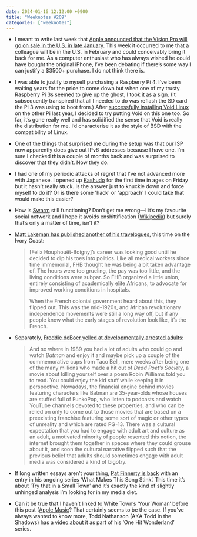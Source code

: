 ```yaml
---
date: 2024-01-16 12:12:00 +0900
title: "Weeknotes #209"
categories: ["weeknotes"]
---
```


- I meant to write last week that [Apple announced that the Vision Pro will go on sale in the U.S. in late January](https://www.apple.com/newsroom/2024/01/apple-vision-pro-available-in-the-us-on-february-2/). This week it occurred to me that a colleague will be in the U.S. in February and could conceivably bring it back for me. As a computer enthusiast who has always wished he could have bought the original iPhone, I’ve been debating if there’s some way I can justify a $3500+ purchase. I do not think there is.

- I was able to justify to myself purchasing a Raspberry Pi 4. I’ve been waiting years for the price to come down but when one of my trusty Raspberry Pi 3s seemed to give up the ghost, I took it as a sign. (It subsequently transpired that all I needed to do was reflash the SD card the Pi 3 was using to boot from.) After [successfully installing Void Linux](https://articles.inqk.net/2023/07/12/how-to-install-void.html) on the other Pi last year, I decided to try putting Void on this one too. So far, it’s gone really well and has solidified the sense that Void is really the distribution for me. I’d characterise it as the style of BSD with the compatibility of Linux.

- One of the things that surprised me during the setup was that our ISP now apparently does give out IPv6 addresses because I have one. I’m sure I checked this a couple of months back and was surprised to discover that they didn’t. Now they do.

- I had one of my periodic attacks of regret that I’ve not advanced more with Japanese. I opened up [Kashudo](https://www.kanshudo.com) for the first time in ages on Friday but it hasn’t really stuck. Is the answer just to knuckle down and force myself to do it? Or is there some 'hack' or 'approach' I could take that would make this easier?

- How is [Swarm](https://www.swarmapp.com) still functioning? Don’t get me wrong—I it’s my favourite social network and I hope it avoids enshittification ([Wikipedia](https://en.wikipedia.org/wiki/Enshittification)) but surely that’s only a matter of time, isn’t it?

- [Matt Lakeman has published another of his travelogues](https://mattlakeman.org/2024/01/01/notes-on-the-ivory-coast/), this time on the Ivory Coast:

  > [Felix Houphouët-Boigny]’s career was looking good until he decided to dip his toes into politics. Like all medical workers since time immemorial, FHB thought he was being a bit taken advantage of. The hours were too grueling, the pay was too little, and the living conditions were subpar. So FHB organized a little union, entirely consisting of academically elite Africans, to advocate for improved working conditions in hospitals.
  > 
  > When the French colonial government heard about this, they flipped out. This was the mid-1920s, and African revolutionary independence movements were still a long way off, but if any people know what the early stages of revolution look like, it’s the French.

- Separately, [Freddie deBoer yelled at developmentally arrested adults](https://freddiedeboer.substack.com/p/perhaps-emotional-dependence-on-celebrities): 

  > And so where in 1989 you had a lot of adults who could go and watch _Batman_ and enjoy it and maybe pick up a couple of the commemorative cups from Taco Bell, mere weeks after being one of the many millions who made a hit out of _Dead Poet’s Society_, a movie about killing yourself over a poem Robin Williams told you to read. You could enjoy the kid stuff while keeping it in perspective. Nowadays, the financial engine behind movies featuring characters like Batman are 35-year-olds whose houses are stuffed full of FunkoPop, who listen to podcasts and watch YouTube channels devoted to these properties, and who can be relied on only to come out to those movies that are based on a preexisting franchise featuring some sort of magic or other types of unreality and which are rated PG-13. There was a cultural expectation that you had to engage with adult art and culture as an adult, a motivated minority of people resented this notion, the internet brought them together in spaces where they could grouse about it, and soon the cultural narrative flipped such that the previous belief that adults should sometimes engage with adult media was considered a kind of bigotry.

- If long written essays aren’t your thing, [Pat Finnerty is back](https://www.youtube.com/watch?v=jeJXF55HXRI) with an entry in his ongoing series ‘What Makes This Song Stink’. This time it’s about ‘Try that in a Small Town’ and it’s exactly the kind of slightly unhinged analysis I’m looking for in my media diet.

- Can it be true that I haven’t linked to White Town’s ‘Your Woman’ before this post ([Apple Music](https://music.apple.com/us/album/your-woman/1675516474?i=1675516478)? That certainly seems to be the case. If you’ve always wanted to know more, Todd Nathanson (AKA Todd in the Shadows) has a [video about it](https://www.youtube.com/watch?v=RRYO6-gNGzQ) as part of his ‘One Hit Wonderland’ series.
